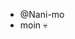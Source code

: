 - @Nani-mo
- moin 💀

<!---
Nani-mo/Nani-mo is a ✨ special ✨ repository because its `README.md` (this file) appears on your GitHub profile.
You can click the Preview link to take a look at your changes.
--->
